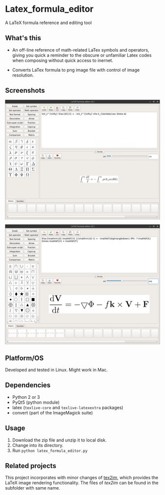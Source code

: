 # Latex_formula_editor

A LaTeX formula reference and editing tool

## What's this

* An off-line reference of math-related LaTex symbols and operators, giving you quick a
reminder to the obscure or unfamiliar Latex codes when composing without quick access to inernet.

* Converts LaTex formula to png image file with control of image resolution.

## Screenshots

![Screenshot 1](https://github.com/Xunius/Latex_formula_editor/blob/master/Screenshot_1.png)

![Screenshot 2](https://github.com/Xunius/Latex_formula_editor/blob/master/Screenshot_2.png)

## Platform/OS

Developed and tested in Linux. Might work in Mac.

## Dependencies

* Python 2 or 3
* PyQt5 (python module)
* latex (`texlive-core` and `texlive-latexextra` packages)
* convert (part of the ImageMagick suite)

## Usage

1. Download the zip file and unzip it to local disk.
2. Change into its directory. 
3. Run `python latex_formula_editor.py`


## Related projects

This project incorporates with minor changes of [tex2im](http://www.nought.de/tex2im.php), which provides the LaTeX image rendering functionality. The files of *tex2im* can be found in the subfolder with same name.



